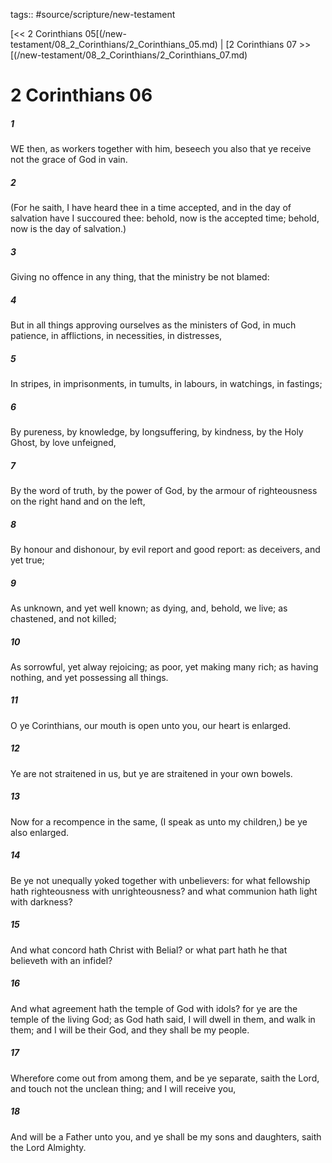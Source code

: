 tags:: #source/scripture/new-testament

[<< 2 Corinthians 05[(/new-testament/08_2_Corinthians/2_Corinthians_05.md) | [2 Corinthians 07 >>[(/new-testament/08_2_Corinthians/2_Corinthians_07.md)

# 2 Corinthians 06

##### 1

WE then, as workers together with him, beseech you also that ye receive not the grace of God in vain.

##### 2

(For he saith, I have heard thee in a time accepted, and in the day of salvation have I succoured thee: behold, now is the accepted time; behold, now is the day of salvation.)

##### 3

Giving no offence in any thing, that the ministry be not blamed:

##### 4

But in all things approving ourselves as the ministers of God, in much patience, in afflictions, in necessities, in distresses,

##### 5

In stripes, in imprisonments, in tumults, in labours, in watchings, in fastings;

##### 6

By pureness, by knowledge, by longsuffering, by kindness, by the Holy Ghost, by love unfeigned,

##### 7

By the word of truth, by the power of God, by the armour of righteousness on the right hand and on the left,

##### 8

By honour and dishonour, by evil report and good report: as deceivers, and yet true;

##### 9

As unknown, and yet well known; as dying, and, behold, we live; as chastened, and not killed;

##### 10

As sorrowful, yet alway rejoicing; as poor, yet making many rich; as having nothing, and yet possessing all things.

##### 11

O ye Corinthians, our mouth is open unto you, our heart is enlarged.

##### 12

Ye are not straitened in us, but ye are straitened in your own bowels.

##### 13

Now for a recompence in the same, (I speak as unto my children,) be ye also enlarged.

##### 14

Be ye not unequally yoked together with unbelievers: for what fellowship hath righteousness with unrighteousness? and what communion hath light with darkness?

##### 15

And what concord hath Christ with Belial? or what part hath he that believeth with an infidel?

##### 16

And what agreement hath the temple of God with idols? for ye are the temple of the living God; as God hath said, I will dwell in them, and walk in them; and I will be their God, and they shall be my people.

##### 17

Wherefore come out from among them, and be ye separate, saith the Lord, and touch not the unclean thing; and I will receive you,

##### 18

And will be a Father unto you, and ye shall be my sons and daughters, saith the Lord Almighty.
